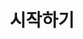 ---
title: 시작하기
description: 전자정부 표준프레임워크 기반의 단순한 응용프로그램(HelloWorld)를 직접 실습해 봄으로써 빠른 시간 내에 전자정부 프레임워크의 기본 기능을 파악하기 위하여 제공한다.
weight: 1
---
